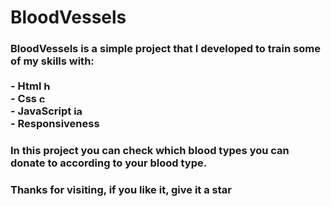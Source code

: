 <h1 align="left">BloodVessels</h1>

###

<h3 align="left">BloodVessels is a simple project that I developed to train some of my skills with:
  <br>
  <br>
  - Html  <img src="https://cdn.jsdelivr.net/gh/devicons/devicon/icons/html5/html5-original.svg" height="15" alt="html5 logo"  /><img width="12" />
  <br>
  - Css <img src="https://cdn.jsdelivr.net/gh/devicons/devicon/icons/css3/css3-original.svg" height="15" alt="css3 logo"  /><img width="12" />
  <br>
  - JavaScript <img src="https://cdn.jsdelivr.net/gh/devicons/devicon/icons/javascript/javascript-original.svg" height="15" alt="javascript logo"  /><img width="12" />
  <br>
  - Responsiveness
</h3>

###

<h3 align="left">In this project you can check which blood types you can donate to according to your blood type.</h3>

###

<h3 align="left">Thanks for visiting, if you like it, give it a star</h3>
